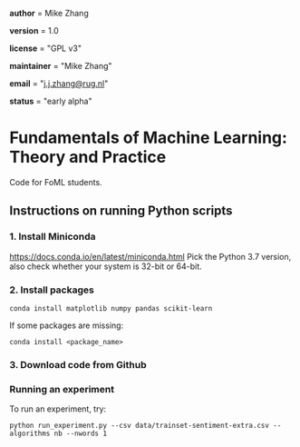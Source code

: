 __author__ = Mike Zhang

__version__ = 1.0

__license__ = "GPL v3"

__maintainer__ = "Mike Zhang"

__email__ = "j.j.zhang@rug.nl"

__status__ = "early alpha"

# Fundamentals of Machine Learning: Theory and Practice

Code for FoML students.

## Instructions on running Python scripts
### 1. Install Miniconda

https://docs.conda.io/en/latest/miniconda.html
Pick the Python 3.7 version, also check whether your system is 32-bit or 64-bit.

### 2. Install packages

    conda install matplotlib numpy pandas scikit-learn

If some packages are missing:

    conda install <package_name>

### 3. Download code from Github


### Running an experiment
To run an experiment, try:

    python run_experiment.py --csv data/trainset-sentiment-extra.csv --algorithms nb --nwords 1
